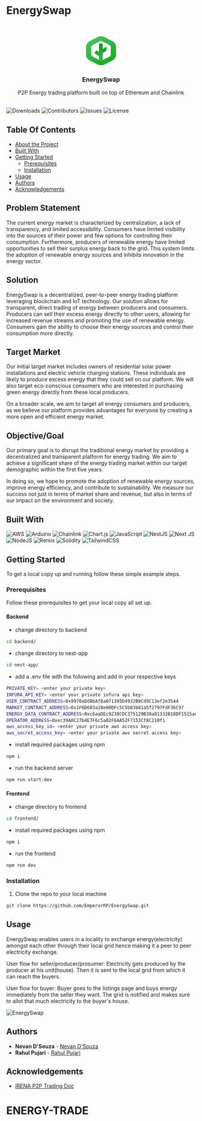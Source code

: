 # EnergySwap


<br/>
<p align="center">
  <a href=#>
    <img src="frontend/public/Logo.svg" alt="Logo" width="80" height="80">
  </a>

  <h3 align="center">EnergySwap</h3>

  <p align="center">
    P2P Energy trading platform built on top of Ethereum and Chainlink
    <br/>
    <br/>
  </p>
</p>

![Downloads](https://img.shields.io/github/downloads/ShaanCoding/ReadME-Generator/total) ![Contributors](https://img.shields.io/github/contributors/ShaanCoding/ReadME-Generator?color=dark-green) ![Issues](https://img.shields.io/github/issues/ShaanCoding/ReadME-Generator) ![License](https://img.shields.io/github/license/ShaanCoding/ReadME-Generator) 

## Table Of Contents

* [About the Project](#about-the-project)
* [Built With](#built-with)
* [Getting Started](#getting-started)
  * [Prerequisites](#prerequisites)
  * [Installation](#installation)
* [Usage](#usage)
* [Authors](#authors)
* [Acknowledgements](#acknowledgements)

## Problem Statement

The current energy market is characterized by centralization, a lack of transparency, and limited accessibility. Consumers have limited visibility into the sources of their power and few options for controlling their consumption. Furthermore, producers of renewable energy have limited opportunities to sell their surplus energy back to the grid. This system limits the adoption of renewable energy sources and inhibits innovation in the energy sector.

## Solution

EnergySwap is a decentralized, peer-to-peer energy trading platform leveraging blockchain and IoT technology. Our solution allows for transparent, direct trading of energy between producers and consumers. Producers can sell their excess energy directly to other users, allowing for increased revenue streams and promoting the use of renewable energy. Consumers gain the ability to choose their energy sources and control their consumption more directly.

## Target Market

Our initial target market includes owners of residential solar power installations and electric vehicle charging stations. These individuals are likely to produce excess energy that they could sell on our platform. We will also target eco-conscious consumers who are interested in purchasing green energy directly from these local producers.

On a broader scale, we aim to target all energy consumers and producers, as we believe our platform provides advantages for everyone by creating a more open and efficient energy market.

## Objective/Goal

Our primary goal is to disrupt the traditional energy market by providing a decentralized and transparent platform for energy trading. We aim to achieve a significant share of the energy trading market within our target demographic within the first five years.

In doing so, we hope to promote the adoption of renewable energy sources, improve energy efficiency, and contribute to sustainability. We measure our success not just in terms of market share and revenue, but also in terms of our impact on the environment and society.

## Built With

![AWS](https://img.shields.io/badge/AWS-%23FF9900.svg?style=for-the-badge&logo=amazon-aws&logoColor=white)
![Arduino](https://img.shields.io/badge/-Arduino-00979D?style=for-the-badge&logo=Arduino&logoColor=white)
![Chainlink](https://img.shields.io/badge/Chainlink-375BD2?style=for-the-badge&logo=Chainlink&logoColor=white)
![Chart.js](https://img.shields.io/badge/chart.js-F5788D.svg?style=for-the-badge&logo=chart.js&logoColor=white)
![JavaScript](https://img.shields.io/badge/javascript-%23323330.svg?style=for-the-badge&logo=javascript&logoColor=%23F7DF1E)
![NestJS](https://img.shields.io/badge/nestjs-%23E0234E.svg?style=for-the-badge&logo=nestjs&logoColor=white)
![Next JS](https://img.shields.io/badge/Next-black?style=for-the-badge&logo=next.js&logoColor=white)
![NodeJS](https://img.shields.io/badge/node.js-6DA55F?style=for-the-badge&logo=node.js&logoColor=white)
![Remix](https://img.shields.io/badge/remix-%23000.svg?style=for-the-badge&logo=remix&logoColor=white)
![Solidity](https://img.shields.io/badge/Solidity-%23363636.svg?style=for-the-badge&logo=solidity&logoColor=white)
![TailwindCSS](https://img.shields.io/badge/tailwindcss-%2338B2AC.svg?style=for-the-badge&logo=tailwind-css&logoColor=white)

## Getting Started

To get a local copy up and running follow these simple example steps.

### Prerequisites

Follow these prerequisites to get your local copy all set up.

#### Backend
- change directory to backend
```sh
cd backend/
```
- change directory to nest-app
```sh
cd nest-app/
```
- add a .env file with the following and add in your respective keys
```sh
PRIVATE_KEY= <enter your private key>
INFURA_API_KEY= <enter your private infura api key>
USER_CONTRACT_ADDRESS=0x9970aDd8bAf8a071395D4932B8Cd9C13ef2e3544
MARKET_CONTRACT_ADDRESS=0x1F6D603a28e00DFc5C5b03b81a5f2797FdF36C97
ENERGY_DATA_CONTRACT_ADDRESS=0xc6aaDEc9238CDC375129B38a81332B18DF1515ae
OPERATOR_ADDRESS=0xec39A0C27b4E7F6c5a02F6AA52F7153Cf8C210f1
aws_access_key_id= <enter your private aws access key>
aws_secret_access_key= <enter your private aws secret access key>
```
- install required packages using npm
```sh
npm i
```
- run the backend server
```sh
npm run start:dev
```

#### Frontend
- change directory to frontend
```sh
cd frontend/
```
- install required packages using npm
```sh
npm i
```
- run the frontend
```sh
npm run dev
```

### Installation

1. Clone the repo to your local machine

```sh
git clone https://github.com/EmperorRP/EnergySwap.git
```

## Usage

EnergySwap enables users in a locality to exchange energy(electricity) amongst each other through their local grid hence making it a peer to peer electricity exchange.

User flow for seller/producer/prosumer: Electricity gets produced by the producer at his unit(house). Then it is sent to the local grid from which it can reach the buyers.

User flow for buyer: Buyer goes to the listings page and buys energy immediately from the seller they want. The grid is notified and makes sure to allot that much electricity to the buyer's house.

![EnergySwap](https://media.giphy.com/media/v1.Y2lkPTc5MGI3NjExNjZjMmM2Yzk0NWVlZGEwYTg0M2MxOWQ0YmVhNDMzNDY1ZTg4NjQ4MiZlcD12MV9pbnRlcm5hbF9naWZzX2dpZklkJmN0PWc/B2AKBVfgc4XjjsXkuv/giphy.gif)

## Authors

* **Nevan D'Souza** - [Nevan D'Souza](https://github.com/nevan-dsouza/)
* **Rahul Pujari** - [Rahul Pujari](https://github.com/EmperorRP/)

## Acknowledgements
* [IRENA P2P Trading Doc](https://www.irena.org/-/media/Files/IRENA/Agency/Publication/2020/Jul/IRENA_Peer-to-peer_electricity_trading_2020.pdf?la=en&hash=AB7E0CFED5A51CFD75EB2CC1FB635B64329BB439)

# ENERGY-TRADE
